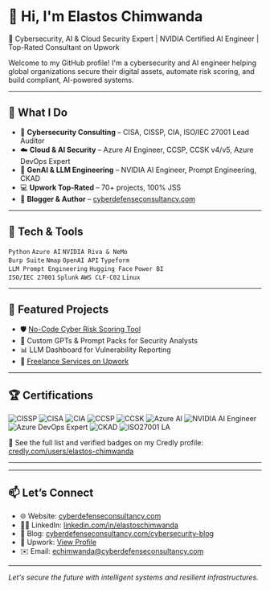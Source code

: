 # 👋 Hi, I'm Elastos Chimwanda

🎯 Cybersecurity, AI & Cloud Security Expert | NVIDIA Certified AI Engineer | Top-Rated Consultant on Upwork

Welcome to my GitHub profile! I'm a cybersecurity and AI engineer helping global organizations secure their digital assets, automate risk scoring, and build compliant, AI-powered systems.

---

## 🚀 What I Do

* 🔐 **Cybersecurity Consulting** – CISA, CISSP, CIA, ISO/IEC 27001 Lead Auditor
* ☁️ **Cloud & AI Security** – Azure AI Engineer, CCSP, CCSK v4/v5, Azure DevOps Expert
* 🤖 **GenAI & LLM Engineering** – NVIDIA AI Engineer, Prompt Engineering, CKAD
* 💻 **Upwork Top-Rated** – 70+ projects, 100% JSS
* 🧠 **Blogger & Author** – [cyberdefenseconsultancy.com](https://cyberdefenseconsultancy.com)

---

## 🧰 Tech & Tools

`Python` `Azure AI` `NVIDIA Riva & NeMo`  
`Burp Suite` `Nmap` `OpenAI API` `Typeform`  
`LLM Prompt Engineering` `Hugging Face` `Power BI`  
`ISO/IEC 27001` `Splunk` `AWS CLF-C02` `Linux`

---

## 📌 Featured Projects

* 🛡️ [No-Code Cyber Risk Scoring Tool](https://cyberdefenseconsultancy.com/cyber-risk-score)
* 🤖 Custom GPTs & Prompt Packs for Security Analysts
* 📊 LLM Dashboard for Vulnerability Reporting
* 🔗 [Freelance Services on Upwork](https://www.upwork.com/freelancers/~elastoschimwanda)

---

## 🏆 Certifications

![CISSP](https://img.shields.io/badge/CISSP-green)
![CISA](https://img.shields.io/badge/CISA-blue)
![CIA](https://img.shields.io/badge/CIA-orange)
![CCSP](https://img.shields.io/badge/CCSP-purple)
![CCSK](https://img.shields.io/badge/CCSK_v5-purple)
![Azure AI](https://img.shields.io/badge/Azure_AI-0078D4?logo=microsoftazure)
![NVIDIA AI Engineer](https://img.shields.io/badge/NVIDIA_AI_Certified-76B900?logo=nvidia)
![Azure DevOps Expert](https://img.shields.io/badge/Azure_DevOps_Expert-0078D4)
![CKAD](https://img.shields.io/badge/CKAD-yellow)
![ISO27001 LA](https://img.shields.io/badge/ISO27001_LA-orange)

📜 See the full list and verified badges on my Credly profile: [credly.com/users/elastos-chimwanda](https://www.credly.com/users/elastos-chimwanda)

---
---

## 📫 Let’s Connect

* 🌐 Website: [cyberdefenseconsultancy.com](https://cyberdefenseconsultancy.com)
* 🧑‍💼 LinkedIn: [linkedin.com/in/elastoschimwanda](https://www.linkedin.com/in/elastoschimwanda)
* 🧾 Blog: [cyberdefenseconsultancy.com/cybersecurity-blog](https://cyberdefenseconsultancy.com/cybersecurity-blog)
* 💼 Upwork: [View Profile](https://www.upwork.com/freelancers/~elastoschimwanda)
* ✉️ Email: [echimwanda@cyberdefenseconsultancy.com](mailto:echimwanda@cyberdefenseconsultancy.com)

---

*Let's secure the future with intelligent systems and resilient infrastructures.*